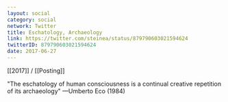 ```yaml
---
layout: social
category: social
network: Twitter
title: Eschatology, Archaeology
link: https://twitter.com/steinea/status/879790603021594624
twitterID: 879790603021594624
date: 2017-06-27
---
```


[[2017]] / [[Posting]]

"The eschatology of human consciousness is a continual creative repetition of its archaeology" —Umberto Eco (1984)
